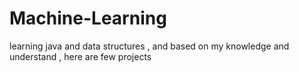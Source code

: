 # Machine-Learning
learning java and data structures , and based on my knowledge and understand , here are few projects 
